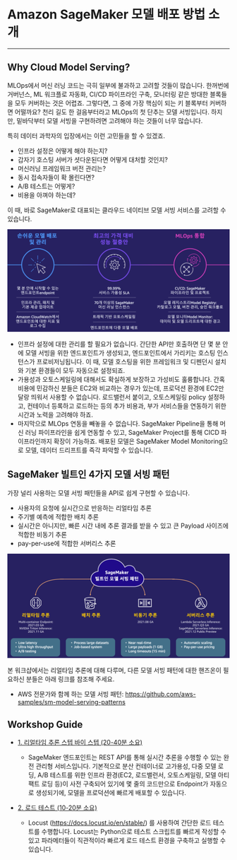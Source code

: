 # Amazon SageMaker 모델 배포 방법 소개
---

## Why Cloud Model Serving?

MLOps에서 머신 러닝 코드는 극히 일부에 불과하고 고려할 것들이 많습니다. 한꺼번에 거버넌스, ML 워크플로 자동화, CI/CD 파이프라인 구축, 모니터링 같은 방대한 블록들을 모두 커버하는 것은 어렵죠. 그렇다면, 그 중에 가장 핵심이 되는 키 블록부터 커버하면 어떨까요? 천리 길도 한 걸음부터라고 MLOps의 첫 단추는 모델 서빙입니다. 하지만, 밑바닥부터 모델 서빙을 구현하려면 고려해야 하는 것들이 너무 많습니다.

특히 데이터 과학자의 입장에서는 이런 고민들을 할 수 있겠죠.
- 인프라 설정은 어떻게 해야 하는지? 
- 갑자기 호스팅 서버가 셧다운된다면 어떻게 대처할 것인지? 
- 머신러닝 프레임워크 버전 관리는?
- 동시 접속자들이 확 몰린다면? 
- A/B 테스트는 어떻게?
- 비용을 아껴야 하는데?

이 때, 바로 SageMaker로 대표되는 클라우드 네이티브 모델 서빙 서비스를 고려할 수 있습니다.

![overview_1](img/overview_1.png)

- 인프라 설정에 대한 관리를 할 필요가 없습니다. 간단한 API만 호출하면 단 몇 분 안에 모델 서빙을 위한 엔드포인트가 생성되고, 엔드포인트에서 가리키는 호스팅 인스턴스가 프로비저닝됩니다. 이 때, 모델 호스팅을 위한 프레임워크 및 디펜던시 설치와 기본 환경들이 모두 자동으로 설정되죠.
- 가용성과 오토스케일링에 대해서도 확실하게 보장하고 가성비도 훌륭합니다. 간혹 비용에 민감하신 분들은 EC2와 비교하는 경우가 있는데, 프로덕션 환경에 EC2만 달랑 띄워서 사용할 수 없습니다. 로드밸런서 붙이고, 오토스케일링 policy 설정하고, 컨테이너 등록하고 로드하는 등의 추가 비용과, 부가 서비스들을 연동하기 위한 시간과 노력을 고려해야 하죠. 
- 마지막으로 MLOps 연동을 빼놓을 수 없습니다. SageMaker Pipeline을 통해 머신 러닝 파이프라인을 쉽게 연동할 수 있고, SageMaker Project를 통해 CICD 파이프라인까지 확장이 가능하죠. 배포된 모델은 SageMaker Model Monitoring으로 모델, 데이터 드리프트를 즉각 파악할 수 있습니다.


## SageMaker 빌트인 4가지 모델 서빙 패턴

가장 널리 사용하는 모델 서빙 패턴들을 API로 쉽게 구현할 수 있습니다.

- 사용자의 요청에 실시간으로 반응하는 리얼타임 추론
- 주기별 예측에 적합한 배치 추론
- 실시간은 아니지만, 빠른 시간 내에 추론 결과를 받을 수 있고 큰 Payload 사이즈에 적합한 비동기 추론
- pay-per-use에 적합한 서버리스 추론

![overview_2](img/overview_2.png)

본 워크샵에서는 리얼타임 추론에 대해 다루며, 다른 모델 서빙 패턴에 대한 핸즈온이 필요하신 분들은 아래 링크를 참조해 주세요.
- AWS 전문가와 함께 하는 모델 서빙 패턴: https://github.com/aws-samples/sm-model-serving-patterns

## Workshop Guide

- [1. 리얼타임 추론 스텝 바이 스텝 (20-40분 소요)](1_deploy.ipynb)
    - SageMaker 엔드포인트는 REST API를 통해 실시간 추론을 수행할 수 있는 완전 관리형 서비스입니다. 기본적으로 분산 컨테이너로 고가용성, 다중 모델 로딩, A/B 테스트를 위한 인프라 환경(EC2, 로드밸런서, 오토스케일링, 모델 아티팩트 로딩 등)이 사전 구축되어 있기에 몇 줄의 코드만으로 Endpoint가 자동으로 생성되기에, 모델을 프로덕션에 빠르게 배포할 수 있습니다. 

- [2. 로드 테스트 (10-20분 소요)](2_load_testing.ipynb)
    - Locust (https://docs.locust.io/en/stable/) 를 사용하여 간단한 로드 테스트를 수행합니다. Locust는 Python으로 테스트 스크립트를 빠르게 작성할 수 있고 파라메터들이 직관적이라 빠르게 로드 테스트 환경을 구축하고 실행할 수 있습니다.